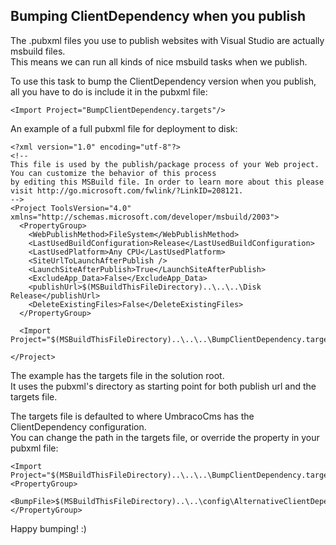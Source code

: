 ## Bumping ClientDependency when you publish

The .pubxml files you use to publish websites with Visual Studio are actually msbuild files.  
This means we can run all kinds of nice msbuild tasks when we publish.  

To use this task to bump the ClientDependency version when you publish, all you have to do is include it in the pubxml file:

    <Import Project="BumpClientDependency.targets"/>

An example of a full pubxml file for deployment to disk:

    <?xml version="1.0" encoding="utf-8"?>
    <!--
    This file is used by the publish/package process of your Web project. You can customize the behavior of this process
    by editing this MSBuild file. In order to learn more about this please visit http://go.microsoft.com/fwlink/?LinkID=208121. 
    -->
    <Project ToolsVersion="4.0" xmlns="http://schemas.microsoft.com/developer/msbuild/2003">
      <PropertyGroup>
        <WebPublishMethod>FileSystem</WebPublishMethod>
        <LastUsedBuildConfiguration>Release</LastUsedBuildConfiguration>
        <LastUsedPlatform>Any CPU</LastUsedPlatform>
        <SiteUrlToLaunchAfterPublish />
        <LaunchSiteAfterPublish>True</LaunchSiteAfterPublish>
        <ExcludeApp_Data>False</ExcludeApp_Data>
        <publishUrl>$(MSBuildThisFileDirectory)..\..\..\Disk Release</publishUrl>
        <DeleteExistingFiles>False</DeleteExistingFiles>
      </PropertyGroup>

      <Import Project="$(MSBuildThisFileDirectory)..\..\..\BumpClientDependency.targets"/>

    </Project>

The example has the targets file in the solution root.  
It uses the pubxml's directory as starting point for both publish url and the targets file.

The targets file is defaulted to where UmbracoCms has the ClientDependency configuration.  
You can change the path in the targets file, or override the property in your pubxml file:

    <Import Project="$(MSBuildThisFileDirectory)..\..\..\BumpClientDependency.targets"/>
    <PropertyGroup>
        <BumpFile>$(MSBuildThisFileDirectory)..\..\config\AlternativeClientDependency.config</BumpFile>
    </PropertyGroup>

Happy bumping! :)
